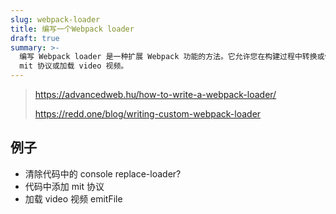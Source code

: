 ```yaml
---
slug: webpack-loader
title: 编写一个Webpack loader
draft: true
summary: >-
  编写 Webpack loader 是一种扩展 Webpack 功能的方法。它允许您在构建过程中转换或修改文件。例子包括清除代码中的 console、添加
  mit 协议或加载 video 视频。
---
```


> https://advancedweb.hu/how-to-write-a-webpack-loader/
>
> https://redd.one/blog/writing-custom-webpack-loader

## 例子

- 清除代码中的 console replace-loader?
- 代码中添加 mit 协议
- 加载 video 视频 emitFile
